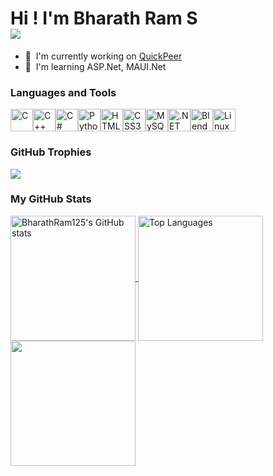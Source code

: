 Hi ! I'm Bharath Ram S    
![](https://komarev.com/ghpvc/?username=BharathRam125&color=blueviolet)
=====================================================================================================================================

* 🚀  I'm currently working on [QuickPeer](http://github.com/BharathRam125/QuickPeer)
* 🧠  I'm learning ASP.Net, MAUI.Net


### Languages and Tools


<p align="left">
<a href="https://docs.microsoft.com/en-us/cpp/?view=msvc-170" target="_blank" rel="noreferrer"><img src="https://raw.githubusercontent.com/danielcranney/readme-generator/main/public/icons/skills/c-colored.svg" width="36" height="36" alt="C" /></a><a href="https://docs.microsoft.com/en-us/cpp/?view=msvc-170" target="_blank" rel="noreferrer"><img src="https://raw.githubusercontent.com/danielcranney/readme-generator/main/public/icons/skills/cplusplus-colored.svg" width="36" height="36" alt="C++" /></a><a href="https://docs.microsoft.com/en-us/dotnet/csharp/" target="_blank" rel="noreferrer"><img src="https://raw.githubusercontent.com/danielcranney/readme-generator/main/public/icons/skills/csharp-colored.svg" width="36" height="36" alt="C#" /></a><a href="https://www.python.org/" target="_blank" rel="noreferrer"><img src="https://raw.githubusercontent.com/danielcranney/readme-generator/main/public/icons/skills/python-colored.svg" width="36" height="36" alt="Python" /></a><a href="https://developer.mozilla.org/en-US/docs/Glossary/HTML5" target="_blank" rel="noreferrer"><img src="https://raw.githubusercontent.com/danielcranney/readme-generator/main/public/icons/skills/html5-colored.svg" width="36" height="36" alt="HTML5" /></a><a href="https://www.w3.org/TR/CSS/#css" target="_blank" rel="noreferrer"><img src="https://raw.githubusercontent.com/danielcranney/readme-generator/main/public/icons/skills/css3-colored.svg" width="36" height="36" alt="CSS3" /></a><a href="https://www.mysql.com/" target="_blank" rel="noreferrer"><img src="https://raw.githubusercontent.com/danielcranney/readme-generator/main/public/icons/skills/mysql-colored.svg" width="36" height="36" alt="MySQL" /></a><a href="https://dotnet.microsoft.com/en-us/" target="_blank" rel="noreferrer"><img src="https://raw.githubusercontent.com/danielcranney/readme-generator/main/public/icons/skills/dot-net-colored.svg" width="36" height="36" alt=".NET" /></a><a href="https://www.blender.org/" target="_blank" rel="noreferrer"><img src="https://raw.githubusercontent.com/danielcranney/readme-generator/main/public/icons/skills/blender-colored.svg" width="36" height="36" alt="Blender" /></a><a href="https://www.linux.org" target="_blank" rel="noreferrer"><img src="https://raw.githubusercontent.com/danielcranney/readme-generator/main/public/icons/skills/linux-colored.svg" width="36" height="36" alt="Linux" /></a>
</p>

### GitHub Trophies
![](https://github-profile-trophy.vercel.app/?username=BharathRam125&theme=radical&no-frame=false&no-bg=false&margin-w=4)

### My GitHub Stats

<a href="https://github.com/BharathRam125" align="left">
 <img height=200 align="center" src="https://github-readme-stats.vercel.app/api?username=BharathRam125&show_icons=true&hide=&include_all_commits=true&count_private=true&title_color=0891b2&text_color=ffffff&icon_color=ffffff&bg_color=22272e&hide_border=true&show_icons=true" alt="BharathRam125's GitHub stats" />
</a>

<a href="https://github.com/BharathRam125" align="left">
 <img height=200 align="center" src="https://github-readme-stats.vercel.app/api/top-langs/?username=BharathRam125&layout=compact&langs_count=10&title_color=0891b2&text_color=ffffff&icon_color=ffffff&bg_color=22272e&hide_border=true&locale=en&custom_title=Most%20%Used%20%Languages" alt="Top Languages" />
</a>
 
<a href="https://github.com/BharathRam125" align="left">
 <img height=200 align="center" src="https://github-readme-streak-stats.herokuapp.com/?user=BharathRam125&stroke=ffffff&background=22272e&ring=0891b2&fire=0891b2&currStreakNum=ffffff&currStreakLabel=0891b2&sideNums=ffffff&sideLabels=ffffff&dates=ffffff&hide_border=true" />
</a>

